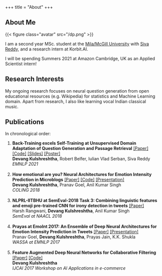 +++
title = "About"
+++

## About Me

{{< figure class="avatar" src="/dp.png" >}}

I am a second year MSc. student at the [Mila/McGill University](https://mila.quebec/en/) with [Siva Reddy](https://sivareddy.in/), and a research intern at Korbit.AI.

I will be spending Summers 2021 at Amazon Cambridge, UK as an Applied Scientist intern!

## Research Interests

My ongoing research focuses on neural question generation from open educational resources (e.g. Wikipedia) for statistics and Machine Learning domain.
Apart from research, I also like learning vocal Indian classical music.

## Publications

In chronological order:
<br>
1. **Back-Training excels Self-Training at Unsupervised Domain Adaptation of Question Generation and Passage Retrieval** <a href="https://arxiv.org/abs/2104.08801">[Paper]</a> <a href="https://github.com/McGill-NLP/MLQuestions">[Code]</a> <a href="/slides-emnlp-back-training.pdf">[Slides]</a> <a href="/poster-emnlp-back-training.pdf">[Poster]</a> <br>
**Devang Kulshreshtha**, Robert Belfer, Iulian Vlad Serban, Siva Reddy<br>
*EMNLP 2021*
<br><br>
2. **How emotional are you? Neural Architectures for Emotion Intensity Prediction in Microblogs** <a href="http:/www.aclweb.org/anthology/C18-1247/">[Paper]</a> <a href="https://github.com/Pranav-Goel/Neural_Emotion_Intensity_Prediction">[Code]</a> <a href="https://pranav-goel.github.io/files/coling_2018.pdf">[Presentation]</a><br>
**Devang Kulshreshtha**, Pranav Goel, Anil Kumar Singh <br>
*COLING 2018*
<br><br>
3. **NLPRL-IITBHU at SemEval-2018 Task 3: Combining linguistic features and emoji pre-trained CNN for irony detection in tweets** <a href="http:/www.aclweb.org/anthology/S18-1104">[Paper]</a><br>
Harsh Rangwani, **Devang Kulshreshtha**, Anil Kumar Singh<br>
*SemEval at NAACL 2018*
<br><br>
4. **Prayas at EmoInt 2017: An Ensemble of Deep Neural Architectures for Emotion Intensity Prediction in Tweets** <a href="http:/www.aclweb.org/anthology/W17-5207/">[Paper]</a> <a href="https://pranav-goel.github.io/files/WASSA_EMOINT_Shared_Task_final.pdf">[Presentation]</a> <br>
Pranav Goel, **Devang Kulshreshtha**, Prayas Jain, K.K. Shukla<br>
*WASSA at EMNLP 2017*
<br><br>
5. **Feature Augmented Deep Neural Networks for Collaborative Filtering** <a href="http:/github.com/geekydevu/my-research-papers/blob/master/ijcai_paper.pdf/">[Paper]</a> <a href="https://github.com/geekydevu/Deep-Augmented-Hybrid-Collaborative-Filtering">[Code]</a> <br>
**Devang Kulshreshtha**<br>
*IJCAI 2017 Workshop on AI Applications in e-commerce*